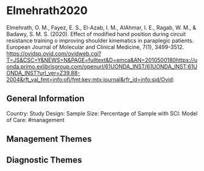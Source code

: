 # Elmehrath2020
Elmehrath, O. M., Fayez, E. S., El-Azab, I. M., AlAhmar, I. E., Ragab, W. M., & Badawy, S. M. S. (2020). Effect of modified hand position during circuit resistance training o improving shoulder kinematics in paraplegic patients. European Journal of Molecular and Clinical Medicine, 7(1), 3499-3512. https://ovidsp.ovid.com/ovidweb.cgi?T=JS&CSC=Y&NEWS=N&PAGE=fulltext&D=emca&AN=2010500180https://uonda.primo.exlibrisgroup.com/openurl/61UONDA_INST/61UONDA_INST:61UONDA_INST?url_ver=Z39.88-2004&rft_val_fmt=info:ofi/fmt:kev:mtx:journal&rfr_id=info:sid/Ovid: 

## General Information
Country: 
Study Design: 
Sample Size: 
Percentage of Sample with SCI:
Model of Care: #management 

## Management Themes


## Diagnostic Themes
